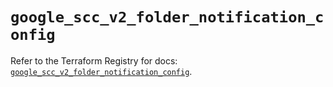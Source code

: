 # `google_scc_v2_folder_notification_config`

Refer to the Terraform Registry for docs: [`google_scc_v2_folder_notification_config`](https://registry.terraform.io/providers/hashicorp/google/5.45.2/docs/resources/scc_v2_folder_notification_config).
